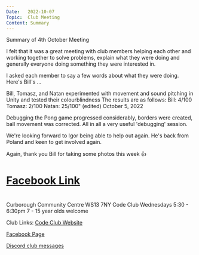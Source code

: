 ```yaml
---
Date:   2022-10-07
Topic:  Club Meeting
Content: Summary
---
```

Summary of 4th October Meeting

I felt that it was a great meeting with club members helping each other and working together to solve problems, explain what they were doing and generally everyone doing something they were interested in.

I asked each member to say a few words about what they were doing. Here's Bill's ...

Bill, Tomasz, and Natan experimented with movement and sound pitching in Unity and tested their colourblindness
The results are as follows:
Bill: 4/100
Tomasz: 2/100
Natan: 25/100" (edited)
October 5, 2022

Debugging the Pong game progressed considerably, borders were created, ball movement was corrected. All in all a very useful 'debugging' session.

We're looking forward to Igor being able to help out again. He's back from Poland and keen to get involved again.

Again, thank you Bill for taking some photos this week 👍

# [Facebook Link](https://www.facebook.com/720665616418529/posts/610080950810330)

#
Curborough Community Centre
WS13 7NY
Code Club
Wednesdays 5:30 - 6:30pm
7 - 15 year olds welcome

Club Links:
[Code Club Website](https://lichfield-code-club.github.io/)

[Facebook Page](https://www.facebook.com/LichfieldCoders)

[Discord club messages](https://discord.gg/szz6xGK)
